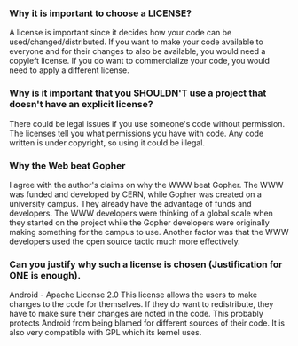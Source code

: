 ### Why it is important to choose a LICENSE?
A license is important since it decides how your code can be used/changed/distributed. If you want to make your code available to everyone 
and for their changes to also be available, you would need a copyleft license. If you do want to commercialize your code, you would need to
apply a different license.

### Why is it important that you SHOULDN'T use a project that doesn't have an explicit license?
There could be legal issues if you use someone's code without permission. The licenses tell you what permissions you have with code. Any code written is under copyright, so using it could be illegal.

### Why the Web beat Gopher
I agree with the author's claims on why the WWW beat Gopher. The WWW was funded and developed by CERN, while Gopher was created on a university campus. They already have the advantage of funds and developers. The WWW developers were thinking of a global scale when they started on the project while the Gopher developers were originally making something for the campus to use. Another factor was that the WWW developers used the open source tactic much more effectively.

### Can you justify why such a license is chosen (Justification for ONE is enough).
Android - Apache License 2.0
This license allows the users to make changes to the code for themselves. If they do want to redistribute, they have to make sure their changes are noted in the code. This probably protects Android from being blamed for different sources of their code. It is also very compatible with GPL which its kernel uses.

